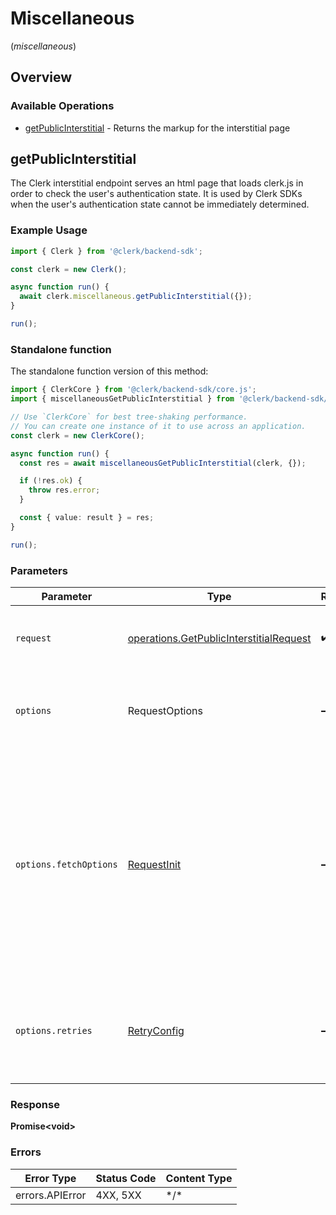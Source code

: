 # Miscellaneous

(_miscellaneous_)

## Overview

### Available Operations

- [getPublicInterstitial](#getpublicinterstitial) - Returns the markup for the interstitial page

## getPublicInterstitial

The Clerk interstitial endpoint serves an html page that loads clerk.js in order to check the user's authentication state.
It is used by Clerk SDKs when the user's authentication state cannot be immediately determined.

### Example Usage

```typescript
import { Clerk } from '@clerk/backend-sdk';

const clerk = new Clerk();

async function run() {
  await clerk.miscellaneous.getPublicInterstitial({});
}

run();
```

### Standalone function

The standalone function version of this method:

```typescript
import { ClerkCore } from '@clerk/backend-sdk/core.js';
import { miscellaneousGetPublicInterstitial } from '@clerk/backend-sdk/funcs/miscellaneousGetPublicInterstitial.js';

// Use `ClerkCore` for best tree-shaking performance.
// You can create one instance of it to use across an application.
const clerk = new ClerkCore();

async function run() {
  const res = await miscellaneousGetPublicInterstitial(clerk, {});

  if (!res.ok) {
    throw res.error;
  }

  const { value: result } = res;
}

run();
```

### Parameters

| Parameter              | Type                                                                                               | Required           | Description                                                                                                                                                                    |
| ---------------------- | -------------------------------------------------------------------------------------------------- | ------------------ | ------------------------------------------------------------------------------------------------------------------------------------------------------------------------------ |
| `request`              | [operations.GetPublicInterstitialRequest](../../models/operations/getpublicinterstitialrequest.md) | :heavy_check_mark: | The request object to use for the request.                                                                                                                                     |
| `options`              | RequestOptions                                                                                     | :heavy_minus_sign: | Used to set various options for making HTTP requests.                                                                                                                          |
| `options.fetchOptions` | [RequestInit](https://developer.mozilla.org/en-US/docs/Web/API/Request/Request#options)            | :heavy_minus_sign: | Options that are passed to the underlying HTTP request. This can be used to inject extra headers for examples. All `Request` options, except `method` and `body`, are allowed. |
| `options.retries`      | [RetryConfig](../../lib/utils/retryconfig.md)                                                      | :heavy_minus_sign: | Enables retrying HTTP requests under certain failure conditions.                                                                                                               |

### Response

**Promise\<void\>**

### Errors

| Error Type      | Status Code | Content Type |
| --------------- | ----------- | ------------ |
| errors.APIError | 4XX, 5XX    | \*/\*        |
